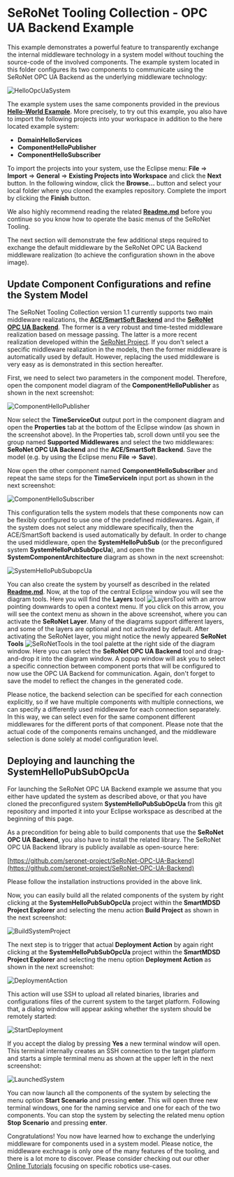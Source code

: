 # SeRoNet Tooling Collection - OPC UA Backend Example

This example demonstrates a powerful feature to transparently exchange the internal middleware technology in a system model without touching the source-code of the involved components. The example system located in this folder configures its two components to communicate using the SeRoNet OPC UA Backend as the underlying middleware technology:

![HelloOpcUaSystem](Screenshots/further-images/opc-ua-backend-configuration.png)

The example system uses the same components provided in the previous **[Hello-World Example](../SeRoNet-Tooling-Hello-World/)**. More precisely, to try out this example, you also have to import the following projects into your workspace in addition to the here located example system:

* **DomainHelloServices**
* **ComponentHelloPublisher**
* **ComponentHelloSubscriber**

To import the projects into your system, use the Eclipse menu: **File** => **Import** => **General** => **Existing Projects into Workspace** and click the **Next** button. In the following window, click the **Browse...** button and select your local folder where you cloned the examples repository. Complete the import by clicking the **Finish** button.

We also highly recommend reading the related **[Readme.md](../SeRoNet-Tooling-Hello-World/Readme.md)** before you continue so you know how to operate the basic menus of the SeRoNet Tooling.

The next section will demonstrate the few additional steps required to exchange the default middleware by the SeRoNet OPC UA Backend middleware realization (to achieve the configuration shown in the above image).


## Update Component Configurations and refine the System Model

The SeRoNet Tooling Collection version 1.1 currently supports two main middleware realizations, the **[ACE/SmartSoft Backend](https://github.com/Servicerobotics-Ulm/AceSmartSoftFramework)** and the **[SeRoNet OPC UA Backend](https://github.com/seronet-project/SeRoNet-OPC-UA-Backend)**. The former is a very robust and time-tested middleware realization based on message passing. The latter is a more recent realization developed within the [SeRoNet Project](https://www.seronet-projekt.de/). If you don't select a specific middleware realization in the models, then the former middleware is automatically used by default. However, replacing the used middleware is very easy as is demonstrated in this section hereafter.

First, we need to select two parameters in the component model. Therefore, open the component model diagram of the **ComponentHelloPublisher** as shown in the next screenshot:

![ComponentHelloPublisher](Screenshots/01-ComponentHelloPublisher.png)

Now select the **TimeServiceOut** output port in the component diagram and open the **Properties** tab at the bottom of the Eclipse window (as shown in the screenshot above). In the Properties tab, scroll down until you see the group named **Supported Middlewares** and select the two middlewares: **SeRoNet OPC UA Backend** and the **ACE/SmartSoft Backend**. Save the model (e.g. by using the Eclipse menu **File** => **Save**).

Now open the other component named **ComponentHelloSubscriber** and repeat the same steps for the **TimeServiceIn** input port as shown in the next screenshot: 

![ComponentHelloSubscriber](Screenshots/02-ComponentHelloSubscriber.png)

This configuration tells the system models that these components now can be flexibly configured to use one of the predefined middlewares. Again, if the system does not select any middleware specifically, then the ACE/SmartSoft backend is used automatically by default. In order to change the used middleware, open the **SystemHelloPubSub** (or the preconfigured system **SystemHelloPubSubOpcUa**), and open the **SystemComponentArchitecture** diagram as shown in the next screenshot:

![SystemHelloPubSubopcUa](Screenshots/03-SystemHelloPubSubopcUa.png)

You can also create the system by yourself as described in the related **[Readme.md](../SeRoNet-Tooling-Hello-World/Readme.md)**. Now, at the top of the central Eclipse window you will see the diagram tools. Here you will find the **Layers** tool ![LayersTool](Screenshots/further-images/LayersTool.png) with an arrow pointing downwards to open a context menu. If you click on this arrow, you will see the context menu as shown in the above screenshot, where you can activate the **SeRoNet Layer**. Many of the diagrams support different layers, and some of the layers are optional and not activated by default. After activating the SeRoNet layer, you might notice the newly appeared **SeRoNet Tools** ![SeRoNetTools](Screenshots/further-images/SeRoNet-Tools.png) in the tool palette at the right side of the diagram window. Here you can select the **SeRoNet OPC UA Backend** tool and drag-and-drop it into the diagram window. A popup window will ask you to select a specific connection between component ports that will be configured to now use the OPC UA Backend for communication. Again, don't forget to save the model to reflect the changes in the generated code.

Please notice, the backend selection can be specified for each connection explicitly, so if we have multiple components with multiple connections, we can specify a differently used middleware for each connection separately. In this way, we can select even for the same component different middlewares for the different ports of that component. Please note that the actual code of the components remains unchanged, and the middleware selection is done solely at model configuration level.

## Deploying and launching the SystemHelloPubSubOpcUa

For launching the SeRoNet OPC UA Backend example we assume that you either have updated the system as described above, or that you have cloned the preconfigured system **SystemHelloPubSubOpcUa** from this git repository and imported it into your Eclipse workspace as described at the beginning of this page.

As a precondition for being able to build components that use the **SeRoNet OPC UA Backend**, you also have to install the related library. The SeRoNet OPC UA Backend library is publicly available as open-source here:

[https://github.com/seronet-project/SeRoNet-OPC-UA-Backend](https://github.com/seronet-project/SeRoNet-OPC-UA-Backend)

Please follow the installation instructions provided in the above link.

Now, you can easily build all the related components of the system by right clicking at the **SystemHelloPubSubOpcUa** project within the **SmartMDSD Project Explorer** and selecting the menu action **Build Project** as shown in the next screenshot:

![BuildSystemProject](Screenshots/04-BuildSystemProjects.png)

The next step is to trigger that actual **Deployment Action** by again right clicking at the **SystemHelloPubSubOpcUa** project within the **SmartMDSD Project Explorer** and selecting the menu option **Deployment Action** as shown in the next screenshot:

![DeploymentAction](Screenshots/05-DeploymentAction.png)

This action will use SSH to upload all related binaries, libraries and configurations files of the current system to the target platform. Following that, a dialog window will appear asking whether the system should be remotely started:

![StartDeployment](Screenshots/06-StartDeployment.png)

If you accept the dialog by pressing **Yes** a new terminal window will open. This terminal internally creates an SSH connection to the target platform and starts a simple terminal menu as shown at the upper left in the next screenshot:

![LaunchedSystem](Screenshots/07-LaunchedSystem.png)

You can now launch all the components of the system by selecting the menu option **Start Scenario** and pressing **enter**. This will open three new terminal windows, one for the naming service and one for each of the two components. You can stop the system by selecting the related menu option **Stop Scenario** and pressing **enter**.

Congratulations! You now have learned how to exchange the underlying middleware for components used in a system model. Please notice, the middleware exchnage is only one of the many features of the tooling, and there is a lot more to discover. Please consider checking out our other [Online Tutorials](https://wiki.servicerobotik-ulm.de/tutorials:start) focusing on specific robotics use-cases.